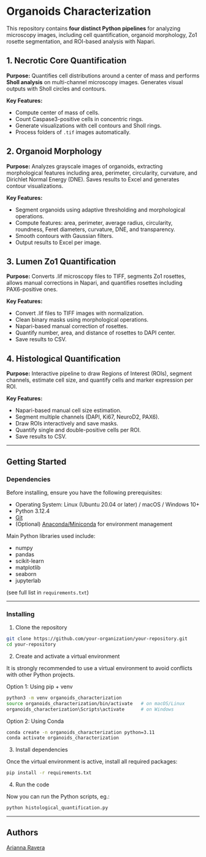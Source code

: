 # Organoids Characterization

This repository contains **four distinct Python pipelines** for analyzing microscopy images, including cell quantification, organoid morphology, Zo1 rosette segmentation, and ROI-based analysis with Napari.

## 1. Necrotic Core Quantification
**Purpose:**
Quantifies cell distributions around a center of mass and performs **Sholl analysis** on multi-channel microscopy images. Generates visual outputs with Sholl circles and contours.

**Key Features:**
- Compute center of mass of cells.  
- Count Caspase3-positive cells in concentric rings.  
- Generate visualizations with cell contours and Sholl rings.  
- Process folders of `.tif` images automatically.

## 2. Organoid Morphology
**Purpose:**
Analyzes grayscale images of organoids, extracting morphological features including area, perimeter, circularity, curvature, and Dirichlet Normal Energy (DNE). Saves results to Excel and generates contour visualizations.

**Key Features:**
-	Segment organoids using adaptive thresholding and morphological operations.
-	Compute features: area, perimeter, average radius, circularity, roundness, Feret diameters, curvature, DNE, and transparency.
-	Smooth contours with Gaussian filters.
-	Output results to Excel per image.

## 3. Lumen Zo1 Quantification
**Purpose:**
Converts .lif microscopy files to TIFF, segments Zo1 rosettes, allows manual corrections in Napari, and quantifies rosettes including PAX6-positive ones.

**Key Features:**
-	Convert .lif files to TIFF images with normalization.
-	Clean binary masks using morphological operations.
-	Napari-based manual correction of rosettes.
-	Quantify number, area, and distance of rosettes to DAPI center.
-	Save results to CSV.

## 4. Histological Quantification
**Purpose:**
Interactive pipeline to draw Regions of Interest (ROIs), segment channels, estimate cell size, and quantify cells and marker expression per ROI.

**Key Features:**
-	Napari-based manual cell size estimation.
-	Segment multiple channels (DAPI, Ki67, NeuroD2, PAX6).
-	Draw ROIs interactively and save masks.
-	Quantify single and double-positive cells per ROI.
-	Save results to CSV.

---

## Getting Started

### Dependencies

Before installing, ensure you have the following prerequisites:

- Operating System: Linux (Ubuntu 20.04 or later) / macOS / Windows 10+
- Python 3.12.4
- [Git](https://git-scm.com/downloads)
- (Optional) [Anaconda/Miniconda](https://docs.conda.io/en/latest/miniconda.html) for environment management

Main Python libraries used include:
- numpy
- pandas
- scikit-learn
- matplotlib
- seaborn
- jupyterlab

(see full list in `requirements.txt`)

---

### Installing
1. Clone the repository
```bash
git clone https://github.com/your-organization/your-repository.git
cd your-repository
```

2. Create and activate a virtual environment

It is strongly recommended to use a virtual environment to avoid conflicts with other Python projects.

Option 1: Using pip + venv
```bash
python3 -m venv organoids_characterization
source organoids_characterization/bin/activate   # on macOS/Linux
organoids_characterization\Scripts\activate      # on Windows
```
Option 2: Using Conda
```bash
conda create -n organoids_characterization python=3.11
conda activate organoids_characterization
```

3. Install dependencies
   
Once the virtual environment is active, install all required packages:
```bash
pip install -r requirements.txt
```

4. Run the code
   
Now you can run the Python scripts, eg.:
```bash
python histological_quantification.py
```
---

## Authors

[Arianna Ravera](ariannaravera22@gmail.com)
